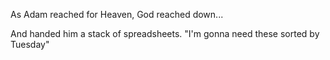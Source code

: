 As Adam reached for Heaven, God reached down...

And handed him a stack of spreadsheets. "I'm gonna need these sorted by Tuesday"

